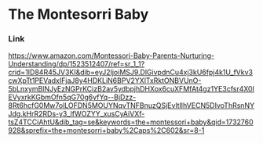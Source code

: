 # The Montesorri Baby

### Link

https://www.amazon.com/Montessori-Baby-Parents-Nurturing-Understanding/dp/1523512407/ref=sr_1_1?crid=1ID84R45JV3KI&dib=eyJ2IjoiMSJ9.DlGivpdnCu4xj3kU6fpj4k1U_fVkv3cwXpTt1PEVadxIFjaJ8y4HDKLiN6BPV2YXlTxRktONBVUnO-5bLnxymBlNJyEzNGPrKCizB2av5ydbpjhDHXox6cuXFMfAt4gz1YE3cfsr4X0IEVyxrkKGbmOfn5qG70g6yfYq--BjDzz-8Rt6hcfG0Mw7olLOFDN5MOUYNqvTNFBnuzQSjEvltlIhVECN5DIvoThRsnNYJdg.kHrR2RDs-y3_lfWOZYY_xusCyAiVXf-tsZ4TCCiAhtU&dib_tag=se&keywords=the+montessori+baby&qid=1732760928&sprefix=the+montesorri+baby%2Caps%2C602&sr=8-1